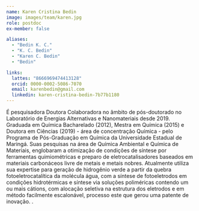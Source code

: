 ```yaml
---
name: Karen Cristina Bedin 
image: images/team/karen.jpg
role: postdoc
ex-member: false 

aliases: 
  - "Bedin K. C." 
  - "K. C. Bedin" 
  - "Karen C. Bedin" 
  - "Bedin" 

links: 
  lattes: "8666969474413128" 
  orcid: 0000-0002-5086-7070 
  email: karenbedin@gmail.com 
  linkedin: karen-cristina-bedin-7b77b1180 
--- 
```


É pesquisadora Doutora Colaboradora no âmbito de pós-doutorado no Laboratório de Energias Alternativas e Nanomateriais desde 2019. Graduada em Química Bacharelado (2012), Mestra em Química (2015) e Doutora em Ciências (2019) - área de concentração Química - pelo Programa de Pós-Graduação em Química da Universidade Estadual de Maringá. Suas pesquisas na área de Química Ambiental e Química de Materiais, englobaram a otimização de condições de síntese por ferramentas quimiométricas e preparo de eletrocatalisadores baseados em materiais carbonáceos livre de metais e metais nobres. Atualmente utiliza sua expertise para geração de hidrogênio verde a partir da quebra fotoeletrocatalítica da molécula água, com a síntese de fotoeletrodos em condições hidrotérmicas e síntese via soluções poliméricas contendo um ou mais cátions, com alocação seletiva na estrutura dos eletrodos e em método facilmente escalonável, processo este que gerou uma patente de inovação. .

